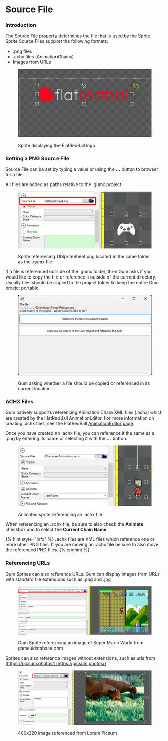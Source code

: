 # Source File

### Introduction

The Source File property determines the file that is used by the Sprite. Sprite Source Files support the following formats:

* .png files
* .achx files (AnimationChains)
* Images from URLs

<figure><img src="../../.gitbook/assets/image (93).png" alt=""><figcaption><p>Sprite displaying the FlatRedBall logo</p></figcaption></figure>

### Setting a PNG Source File

Source File can be set by typing a value or using the **...** button to browser for a file.

All files are added as paths relative to the .gumx project.

<figure><img src="../../.gitbook/assets/image (94).png" alt=""><figcaption><p>Sprite referencing UISpriteSheet.png located in the same folder as the .gumx file</p></figcaption></figure>

If a file is referenced outside of the .gumx folder, then Gum asks if you would like to copy the file or reference it outside of the current directory. Usually files should be copied to the project folder to keep the entire Gum proejct portable.

<figure><img src="../../.gitbook/assets/image (95).png" alt=""><figcaption><p>Gum asking whether a file should be copied or referenced in its current location.</p></figcaption></figure>

### ACHX Files

Gum natively supports referencing Animation Chain XML files (.achx) which are created by the FlatRedBall AnimationEditor. For more information on creating .achx files, see the FlatRedBall [AnimationEditor page](https://docs.flatredball.com/flatredball/glue-gluevault-component-pages-animationeditor-plugin).

Once you have created an .achx file, you can reference it the same as a .png by entering its name or selecting it with the **...** button.

<figure><img src="../../.gitbook/assets/30_18 48 51.gif" alt=""><figcaption><p>Animated sprite referencing an .achx file</p></figcaption></figure>

When referencing an .achx file, be sure to also check the **Animate** checkbox and to select the **Current Chain Name**.

{% hint style="info" %}
.achx files are XML files which reference one or more other PNG files. If you are moving an .achx file be sure to also move the referenced PNG files.
{% endhint %}

### Referencing URLs

Gum Sprites can also reference URLs. Gum can display images from URLs with standard file extensions such as .png and .jpg

<figure><img src="../../.gitbook/assets/image (96).png" alt=""><figcaption><p>Gum Sprite referencing an image of Super Mario World from gameuidatabase.com</p></figcaption></figure>

Sprites can also reference images without extensions, such as urls from [https://picsum.photos/](https://picsum.photos/)

<figure><img src="../../.gitbook/assets/image (97).png" alt=""><figcaption><p>400x320 image referenced from Lorem Picsum</p></figcaption></figure>
